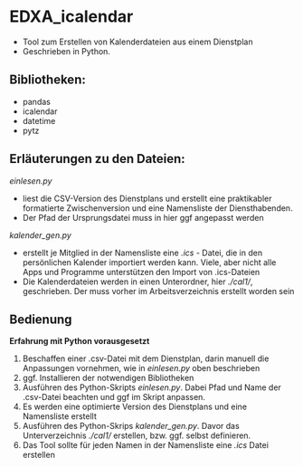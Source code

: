 # EDXA_icalendar
+ Tool zum Erstellen von Kalenderdateien aus einem Dienstplan
+ Geschrieben in Python.


## Bibliotheken:
+ pandas
+ icalendar
+ datetime
+ pytz


## Erläuterungen zu den Dateien:

*einlesen.py* 
+ liest die CSV-Version des Dienstplans und erstellt eine praktikabler formatierte Zwischenversion und eine Namensliste der Diensthabenden.
+ Der Pfad der Ursprungsdatei muss in hier ggf angepasst werden


*kalender_gen.py*
+ erstellt je Mitglied in der Namensliste eine *.ics* - Datei, die in den persönlichen Kalender importiert werden kann. Viele, aber nicht alle Apps und Programme unterstützen den Import von .ics-Dateien
+ Die Kalenderdateien werden in einen Unterordner, hier *./cal1/*, geschrieben. Der muss vorher im Arbeitsverzeichnis erstellt worden sein

## Bedienung

**Erfahrung mit Python vorausgesetzt**

1. Beschaffen einer .csv-Datei mit dem Dienstplan, darin manuell die Anpassungen vornehmen, wie in *einlesen.py* oben beschrieben
2. ggf. Installieren der notwendigen Bibliotheken
3. Ausführen des Python-Skripts *einlesen.py*. Dabei Pfad und Name der .csv-Datei beachten und ggf im Skript anpassen.
4. Es werden eine optimierte Version des Dienstplans und eine Namensliste erstellt
5. Ausführen des Python-Skrips *kalender_gen.py*. Davor das Unterverzeichnis *./cal1/* erstellen, bzw. ggf. selbst definieren.
6. Das Tool sollte für jeden Namen in der Namensliste eine *.ics* Datei erstellen
